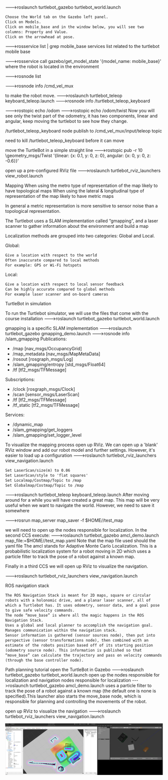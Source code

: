 --->roslaunch turtlebot_gazebo turtlebot_world.launch

    Choose the World tab on the Gazebo left panel.
    Click on Models.
    Click on mobile_base and in the window below, you will see two columns: Property and Value.
    Click on the arrowhead at pose.

--->rosservice list | grep mobile_base
services list related to the turtlebot mobile base

--->rosservice call gazebo/get_model_state '{model_name: mobile_base}'
where the robot is located in the environment

--->rosnode list

--->rosnode info /cmd_vel_mux

to make the robot move.
--->roslaunch turtlebot_teleop keyboard_teleop.launch
--->rosnode info /turtlebot_teleop_keyboard

--->rostopic echo /odom
--->rostopic echo /odom/twist
Now you will see only the twist part of the odometry, it has two components, linear and angular, keep moving the turtlebot to see how they change.

/turtlebot_teleop_keyboard node publish to 
/cmd_vel_mux/input/teleop topic

need to kill /turtlebot_teleop_keyboard before it can move

move the TurtleBot in a simple straight line
--->rostopic pub -r 10 <topic> \geometry_msgs/Twist '{linear: {x: 0.1, y: 0, z: 0}, angular: {x: 0, y: 0, z: -0.6}}'

open up a pre-configured RViz file
--->roslaunch turtlebot_rviz_launchers view_robot.launch

Mapping
When using the metro type of representation of the map likely to have topological maps
When using the lateral & longitudinal type of representation of the map likely to have metric maps

In general a metric representation is more sensitive to sensor noise than a topological representation.


The Turtlebot uses a SLAM implementation called “gmapping”, and a laser scanner to gather information about the environment and build a map



Localization methods are grouped into two categories: Global and Local.

Global:

    Give a location with respect to the world
    Often inaccurate compared to local methods
    For example: GPS or Wi-Fi hotspots

Local:

    Give a location with respect to local sensor feedback
    Can be highly accurate compared to global methods
    For example laser scanner and on-board cameras

TurtleBot in simulation

To run the Turtlebot simulator, we will use the files that come with the course installation
--->roslaunch turtlebot_gazebo turtlebot_world.launch

gmapping is a specific SLAM implementation
--->roslaunch turtlebot_gazebo gmapping_demo.launch
--->rosnode info /slam_gmapping
Publications: 
 * /map [nav_msgs/OccupancyGrid]
 * /map_metadata [nav_msgs/MapMetaData]
 * /rosout [rosgraph_msgs/Log]
 * /slam_gmapping/entropy [std_msgs/Float64]
 * /tf [tf2_msgs/TFMessage]

Subscriptions: 
 * /clock [rosgraph_msgs/Clock]
 * /scan [sensor_msgs/LaserScan]
 * /tf [tf2_msgs/TFMessage]
 * /tf_static [tf2_msgs/TFMessage]

Services: 
 * /dynamic_map
 * /slam_gmapping/get_loggers
 * /slam_gmapping/set_logger_level

To visualize the mapping process open up RViz. We can open up a 'blank' RViz window and add our robot model and further settings. However, it's easier to load up a configuration
--->roslaunch turtlebot_rviz_launchers view_navigation.launch

    Set LaserScan/size(m) to 0.06
    Set LaserScan/style to 'flat squares'
    Set Localmap/Costmap/Topic to /map
    Set Globalmap/Costmap/Topic to /map

--->roslaunch turtlebot_teleop keyboard_teleop.launch
After moving around for a while you will have created a great map. This map will be very useful when we want to navigate the world. However, we need to save it somewhere

--->rosrun map_server map_saver -f $HOME/<choose a directory>/test_map

we will need to open up the nodes responsible for localization. In the second CCS execute:
--->roslaunch turtlebot_gazebo amcl_demo.launch map_file:=$HOME/<directory of map>/test_map.yaml
Note that the map file used should the yaml file
The amcl stands for Adaptive Monte Carlo Localization. This is a probabilistic localization system for a robot moving in 2D which uses a particle filter to track the pose of a robot against a known map.

Finally in a third CCS we will open up RViz to visualize the navigation.

--->roslaunch turtlebot_rviz_launchers view_navigation.launch


ROS navigation stack


    The ROS Navigation Stack is meant for 2D maps, square or circular robots with a holonomic drive, and a planar laser scanner, all of which a Turtlebot has. It uses odometry, sensor data, and a goal pose to give safe velocity commands.
    The node “move_base” is where all the magic happens in the ROS Navigation Stack.
    Uses a global and local planner to accomplish the navigation goal.
    Manages communication within the navigation stack.
    Sensor information is gathered (sensor sources node), then put into perspective (sensor transformations node), then combined with an estimate of the robots position based off of its starting position (odometry source node). This information is published so that “move_base” can calculate the trajectory and pass on velocity commands (through the base controller node).

Path planning tutorial
open the TurtleBot in Gazebo
--->roslaunch turtlebot_gazebo turtlebot_world.launch
open up the nodes responsible for localization and navigation
nodes responsible for localization
--->roslaunch turtlebot_gazebo amcl_demo.launch
uses a particle filter to track the pose of a robot against a known map (the default one is none is specified).This launcher also starts the move_base node, which is responsible for planning and controlling the movements of the robot. 

open up RViz to visualize the navigation
--->roslaunch turtlebot_rviz_launchers view_navigation.launch

![Alt text](images/AutonomousMappingLocalisation.png)

























